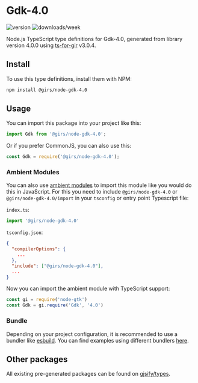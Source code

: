 
# Gdk-4.0

![version](https://img.shields.io/npm/v/@girs/node-gdk-4.0)
![downloads/week](https://img.shields.io/npm/dw/@girs/node-gdk-4.0)


Node.js TypeScript type definitions for Gdk-4.0, generated from library version 4.0.0 using [ts-for-gir](https://github.com/gjsify/ts-for-gir) v3.0.4.


## Install

To use this type definitions, install them with NPM:
```bash
npm install @girs/node-gdk-4.0
```

## Usage

You can import this package into your project like this:
```ts
import Gdk from '@girs/node-gdk-4.0';
```

Or if you prefer CommonJS, you can also use this:
```ts
const Gdk = require('@girs/node-gdk-4.0');
```

### Ambient Modules

You can also use [ambient modules](https://github.com/gjsify/ts-for-gir/tree/main/packages/cli#ambient-modules) to import this module like you would do this in JavaScript.
For this you need to include `@girs/node-gdk-4.0` or `@girs/node-gdk-4.0/import` in your `tsconfig` or entry point Typescript file:

`index.ts`:
```ts
import '@girs/node-gdk-4.0'
```

`tsconfig.json`:
```json
{
  "compilerOptions": {
    ...
  },
  "include": ["@girs/node-gdk-4.0"],
  ...
}
```

Now you can import the ambient module with TypeScript support: 

```ts
const gi = require('node-gtk')
const Gdk = gi.require('Gdk', '4.0')
```


### Bundle

Depending on your project configuration, it is recommended to use a bundler like [esbuild](https://esbuild.github.io/). You can find examples using different bundlers [here](https://github.com/gjsify/ts-for-gir/tree/main/examples).

## Other packages

All existing pre-generated packages can be found on [gjsify/types](https://github.com/gjsify/types).

